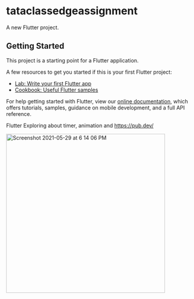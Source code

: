 # tataclassedgeassignment

A new Flutter project.

## Getting Started

This project is a starting point for a Flutter application.

A few resources to get you started if this is your first Flutter project:

- [Lab: Write your first Flutter app](https://flutter.dev/docs/get-started/codelab)
- [Cookbook: Useful Flutter samples](https://flutter.dev/docs/cookbook)

For help getting started with Flutter, view our
[online documentation](https://flutter.dev/docs), which offers tutorials,
samples, guidance on mobile development, and a full API reference.


Flutter Exploring about timer, animation and https://pub.dev/

<img width="428" alt="Screenshot 2021-05-29 at 6 14 06 PM" src="https://user-images.githubusercontent.com/8912602/120070771-beead880-c0a9-11eb-8937-bc95b961efdd.png">
